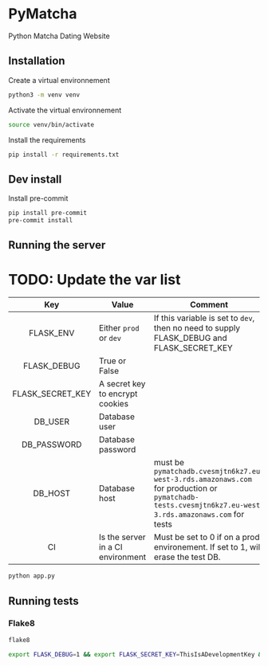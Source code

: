# PyMatcha
Python Matcha Dating Website

## Installation

Create a virtual environnement

```bash
python3 -m venv venv
```

Activate the virtual environnement

```bash
source venv/bin/activate
```

Install the requirements

```bash
pip install -r requirements.txt
```

## Dev install

Install pre-commit

```bash
pip install pre-commit
pre-commit install
```

## Running the server

# TODO: Update the var list

|        Key       | Value                             | Comment                                                                                                                                                 |
|:----------------:|-----------------------------------|---------------------------------------------------------------------------------------------------------------------------------------------------------|
| FLASK_ENV        | Either `prod` or `dev`            | If this variable is set to `dev`, then no need to supply FLASK_DEBUG and FLASK_SECRET_KEY                                                               |
| FLASK_DEBUG      | True or False                     |                                                                                                                                                         |
| FLASK_SECRET_KEY | A secret key to encrypt cookies   |                                                                                                                                                         |
| DB_USER          | Database user                     |                                                                                                                                                         |
| DB_PASSWORD      | Database password                 |                                                                                                                                                         |
| DB_HOST          | Database host                     | must be `pymatchadb.cvesmjtn6kz7.eu-west-3.rds.amazonaws.com`  for production or `pymatchadb-tests.cvesmjtn6kz7.eu-west-3.rds.amazonaws.com`  for tests |
| CI               | Is the server in a CI environment |  Must be set to 0 if on a prod environement. If set to 1, will erase the test DB.                                                                       |

```bash
python app.py
```


## Running tests

### Flake8

```bash
flake8
```

```bash
export FLASK_DEBUG=1 && export FLASK_SECRET_KEY=ThisIsADevelopmentKey && export DB_USER=pymatcharoot && export DB_PASSWORD=PASSWORD && export DB_HOST='pymatchadb-tests.cvesmjtn6kz7.eu-west-3.rds.amazonaws.com' && export CI=1 && python -m pytest
```